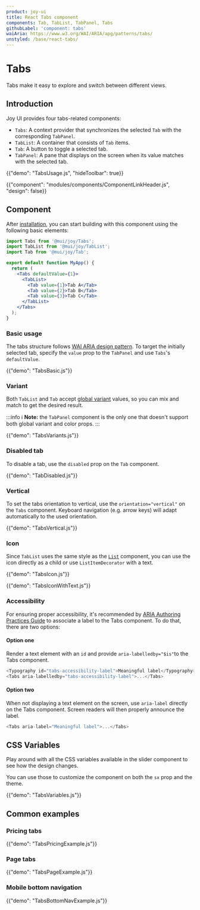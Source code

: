 ```yaml
---
product: joy-ui
title: React Tabs component
components: Tab, TabList, TabPanel, Tabs
githubLabel: 'component: tabs'
waiAria: https://www.w3.org/WAI/ARIA/apg/patterns/tabs/
unstyled: /base/react-tabs/
---
```


# Tabs

<p class="description">Tabs make it easy to explore and switch between different views.</p>

## Introduction

Joy UI provides four tabs-related components:

- `Tabs`: A context provider that synchronizes the selected `Tab` with the corresponding `TabPanel`.
- `TabList`: A container that consists of `Tab` items.
- `Tab`: A button to toggle a selected tab.
- `TabPanel`: A pane that displays on the screen when its value matches with the selected tab.

{{"demo": "TabsUsage.js", "hideToolbar": true}}

{{"component": "modules/components/ComponentLinkHeader.js", "design": false}}

## Component

After [installation](/joy-ui/getting-started/installation/), you can start building with this component using the following basic elements:

```jsx
import Tabs from '@mui/joy/Tabs';
import TabList from '@mui/joy/TabList';
import Tab from '@mui/joy/Tab';

export default function MyApp() {
  return (
    <Tabs defaultValue={1}>
      <TabList>
        <Tab value={1}>Tab A</Tab>
        <Tab value={2}>Tab B</Tab>
        <Tab value={3}>Tab C</Tab>
      </TabList>
    </Tabs>
  );
}
```

### Basic usage

The tabs structure follows [WAI ARIA design pattern](https://www.w3.org/WAI/ARIA/apg/patterns/tabs/). To target the initially selected tab, specify the `value` prop to the `TabPanel` and use `Tabs`'s `defaultValue`.

{{"demo": "TabsBasic.js"}}

### Variant

Both `TabList` and `Tab` accept [global variant](/joy-ui/main-features/global-variants/) values, so you can mix and match to get the desired result.

:::info
ℹ️ **Note:** the `TabPanel` component is the only one that doesn't support both global variant and color props.
:::

{{"demo": "TabsVariants.js"}}

### Disabled tab

To disable a tab, use the `disabled` prop on the `Tab` component.

{{"demo": "TabDisabled.js"}}

### Vertical

To set the tabs orientation to vertical, use the `orientation="vertical"` on the `Tabs` component. Keyboard navigation (e.g. arrow keys) will adapt automatically to the used orientation.

{{"demo": "TabsVertical.js"}}

### Icon

Since `TabList` uses the same style as the [`List`](/joy-ui/react-list/) component, you can use the icon directly as a child or use `ListItemDecorator` with a text.

{{"demo": "TabsIcon.js"}}

{{"demo": "TabsIconWithText.js"}}

### Accessibility

For ensuring proper accessibility, it's recommended by [ARIA Authoring Practices Guide](https://www.w3.org/WAI/ARIA/apg/patterns/tabs/#wai-aria-roles-states-and-properties-22) to associate a label to the Tabs component. To do that, there are two options:

#### Option one

Render a text element with an `id` and provide `aria-labelledby="$is"`to the Tabs component.

```js
<Typography id="tabs-accessibility-label">Meaningful label</Typography>
<Tabs aria-labelledby="tabs-accessibility-label">...</Tabs>
```

#### Option two

When not displaying a text element on the screen, use `aria-label` directly on the Tabs component. Screen readers will then properly announce the label.

```js
<Tabs aria-label="Meaningful label">...</Tabs>
```

## CSS Variables

Play around with all the CSS variables available in the slider component to see how the design changes.

You can use those to customize the component on both the `sx` prop and the theme.

{{"demo": "TabsVariables.js"}}

## Common examples

### Pricing tabs

{{"demo": "TabsPricingExample.js"}}

### Page tabs

{{"demo": "TabsPageExample.js"}}

### Mobile bottom navigation

{{"demo": "TabsBottomNavExample.js"}}
